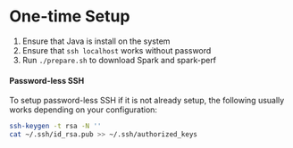 # One-time Setup

1. Ensure that Java is install on the system
2. Ensure that `ssh localhost` works without password
3. Run `./prepare.sh` to download Spark and spark-perf

#### Password-less SSH

To setup password-less SSH if it is not already setup, the following usually
works depending on your configuration:

```bash
ssh-keygen -t rsa -N ''
cat ~/.ssh/id_rsa.pub >> ~/.ssh/authorized_keys
```


